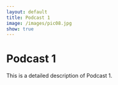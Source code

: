 ```yaml
---
layout: default
title: Podcast 1
image: /images/pic08.jpg
show: true
---
```


# Podcast 1

This is a detailed description of Podcast 1.